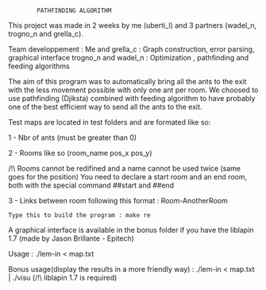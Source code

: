			PATHFINDING ALGORITHM

This project was made in 2 weeks by me (uberti_l) and 3 partners (wadel_n, trogno_n and grella_c).

Team developpement : Me and grella_c : Graph construction, error parsing, graphical interface
		     trogno_n and wadel_n : Optimization , pathfinding and feeding algorithms


The aim of this program was to automatically bring all the ants to the exit with the less movement possible with only one ant per room.
We choosed to use pathfinding (Djiksta) combined with feeding algorithm to have probably one of the best efficient way to send all the ants to the exit.


Test maps are located in test folders and are formated like so:


1 - Nbr of ants (must be greater than 0)


2 - Rooms like so (room_name pos_x pos_y)

/!\ Rooms cannot be redifined and a name cannot be used twice (same goes for the position)
    You need to declare a start room and an end room, both with the special command ##start and ##end
    
    
3 - Links between room following this format : Room-AnotherRoom


	Type this to build the program : make re



A graphical interface is available in the bonus folder if you have the liblapin 1.7 (made by Jason Brillante - Epitech)

Usage : ./lem-in < map.txt


Bonus usage(display the results in a more friendly way) : ./lem-in < map.txt | ./visu (/!\ liblapin 1.7 is required)
